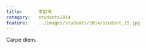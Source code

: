 ```yaml
---
title:		李韵琦
category:	students2014
feature:	../images/students/2014/student_15.jpg
---
```

Carpe diem.


